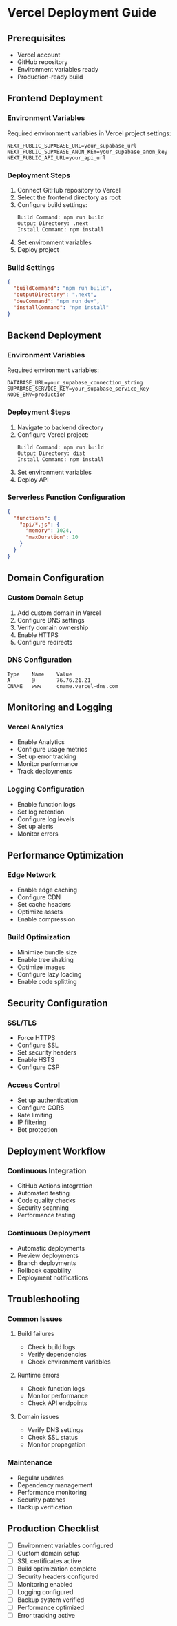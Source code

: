 # Vercel Deployment Guide

## Prerequisites
- Vercel account
- GitHub repository
- Environment variables ready
- Production-ready build

## Frontend Deployment

### Environment Variables
Required environment variables in Vercel project settings:
```
NEXT_PUBLIC_SUPABASE_URL=your_supabase_url
NEXT_PUBLIC_SUPABASE_ANON_KEY=your_supabase_anon_key
NEXT_PUBLIC_API_URL=your_api_url
```

### Deployment Steps
1. Connect GitHub repository to Vercel
2. Select the frontend directory as root
3. Configure build settings:
   ```
   Build Command: npm run build
   Output Directory: .next
   Install Command: npm install
   ```
4. Set environment variables
5. Deploy project

### Build Settings
```json
{
  "buildCommand": "npm run build",
  "outputDirectory": ".next",
  "devCommand": "npm run dev",
  "installCommand": "npm install"
}
```

## Backend Deployment

### Environment Variables
Required environment variables:
```
DATABASE_URL=your_supabase_connection_string
SUPABASE_SERVICE_KEY=your_supabase_service_key
NODE_ENV=production
```

### Deployment Steps
1. Navigate to backend directory
2. Configure Vercel project:
   ```
   Build Command: npm run build
   Output Directory: dist
   Install Command: npm install
   ```
3. Set environment variables
4. Deploy API

### Serverless Function Configuration
```json
{
  "functions": {
    "api/*.js": {
      "memory": 1024,
      "maxDuration": 10
    }
  }
}
```

## Domain Configuration

### Custom Domain Setup
1. Add custom domain in Vercel
2. Configure DNS settings
3. Verify domain ownership
4. Enable HTTPS
5. Configure redirects

### DNS Configuration
```
Type    Name    Value
A       @       76.76.21.21
CNAME   www     cname.vercel-dns.com
```

## Monitoring and Logging

### Vercel Analytics
- Enable Analytics
- Configure usage metrics
- Set up error tracking
- Monitor performance
- Track deployments

### Logging Configuration
- Enable function logs
- Set log retention
- Configure log levels
- Set up alerts
- Monitor errors

## Performance Optimization

### Edge Network
- Enable edge caching
- Configure CDN
- Set cache headers
- Optimize assets
- Enable compression

### Build Optimization
- Minimize bundle size
- Enable tree shaking
- Optimize images
- Configure lazy loading
- Enable code splitting

## Security Configuration

### SSL/TLS
- Force HTTPS
- Configure SSL
- Set security headers
- Enable HSTS
- Configure CSP

### Access Control
- Set up authentication
- Configure CORS
- Rate limiting
- IP filtering
- Bot protection

## Deployment Workflow

### Continuous Integration
- GitHub Actions integration
- Automated testing
- Code quality checks
- Security scanning
- Performance testing

### Continuous Deployment
- Automatic deployments
- Preview deployments
- Branch deployments
- Rollback capability
- Deployment notifications

## Troubleshooting

### Common Issues
1. Build failures
   - Check build logs
   - Verify dependencies
   - Check environment variables
   
2. Runtime errors
   - Check function logs
   - Monitor performance
   - Check API endpoints
   
3. Domain issues
   - Verify DNS settings
   - Check SSL status
   - Monitor propagation

### Maintenance
- Regular updates
- Dependency management
- Performance monitoring
- Security patches
- Backup verification

## Production Checklist
- [ ] Environment variables configured
- [ ] Custom domain setup
- [ ] SSL certificates active
- [ ] Build optimization complete
- [ ] Security headers configured
- [ ] Monitoring enabled
- [ ] Logging configured
- [ ] Backup system verified
- [ ] Performance optimized
- [ ] Error tracking active